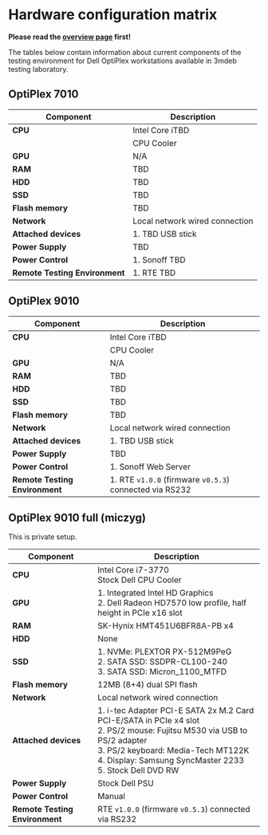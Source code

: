 # Hardware configuration matrix

**Please read the [overview page](overview.md) first!**

The tables below contain information about current components of the testing
environment for Dell OptiPlex workstations available in 3mdeb testing laboratory.

## OptiPlex 7010

| Component                      | Description                              |
|--------------------------------|------------------------------------------|
| **CPU**                        | Intel Core iTBD                          |
|                                | CPU Cooler                               |
| **GPU**                        | N/A                                      |
| **RAM**                        | TBD                                      |
| **HDD**                        | TBD                                      |
| **SSD**                        | TBD                                      |
| **Flash memory**               | TBD                                      |
| **Network**                    | Local network wired connection           |
| **Attached devices**           | 1. TBD USB stick                         |
| **Power Supply**               | TBD                                      |
| **Power Control**              | 1. Sonoff TBD                            |
| **Remote Testing Environment** | 1. RTE TBD                               |

## OptiPlex 9010

| Component                      | Description                                             |
|--------------------------------|---------------------------------------------------------|
| **CPU**                        | Intel Core iTBD                                         |
|                                | CPU Cooler                                              |
| **GPU**                        | N/A                                                     |
| **RAM**                        | TBD                                                     |
| **HDD**                        | TBD                                                     |
| **SSD**                        | TBD                                                     |
| **Flash memory**               | TBD                                                     |
| **Network**                    | Local network wired connection                          |
| **Attached devices**           | 1. TBD USB stick                                        |
| **Power Supply**               | TBD                                                     |
| **Power Control**              | 1. Sonoff Web Server                                    |
| **Remote Testing Environment** | 1. RTE `v1.0.0` (firmware `v0.5.3`) connected via RS232 |

## OptiPlex 9010 full (miczyg)

This is private setup.

| Component                      | Description                                             |
|--------------------------------|---------------------------------------------------------|
| **CPU**                        | Intel Core i7-3770<br>Stock Dell CPU Cooler            |
| **GPU**                        | 1. Integrated Intel HD Graphics<br> 2. Dell Radeon HD7570 low profile, half height in PCIe x16 slot|
| **RAM**                        | SK-Hynix HMT451U6BFR8A-PB x4                            |
| **HDD**                        | None                                                    |
| **SSD**                        | 1. NVMe: PLEXTOR PX-512M9PeG<br>2. SATA SSD: SSDPR-CL100-240<br> 3. SATA SSD: Micron_1100_MTFD|
| **Flash memory**               | 12MB (8+4) dual SPI flash                                     |
| **Network**                    | Local network wired connection                          |
| **Attached devices**           | 1. i-tec Adapter PCI-E SATA 2x M.2 Card PCI-E/SATA in PCIe x4 slot<br> 2. PS/2 mouse: Fujitsu M530 via USB to PS/2 adapter<br> 3. PS/2 keyboard: Media-Tech MT122K<br> 4. Display: Samsung SyncMaster 2233<br>5. Stock Dell DVD RW|
| **Power Supply**               | Stock Dell PSU                                        |
| **Power Control**              | Manual                                                  |
| **Remote Testing Environment** | RTE `v1.0.0` (firmware `v0.5.3`) connected via RS232    |
